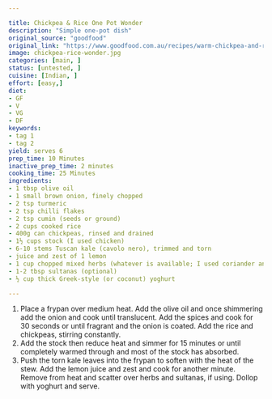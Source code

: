 ```yaml
---

title: Chickpea & Rice One Pot Wonder
description: "Simple one-pot dish"
original_source: "goodfood"
original_link: "https://www.goodfood.com.au/recipes/warm-chickpea-and-rice-onepot-wonder-with-yoghurt-and-greens-20200512-h1o063"
image: chickpea-rice-wonder.jpg
categories: [main, ]
status: [untested, ]
cuisine: [Indian, ]
effort: [easy,]
diet:
- GF
- V
- VG
- DF
keywords:
- tag 1
- tag 2
yield: serves 6
prep_time: 10 Minutes
inactive_prep_time: 2 minutes
cooking_time: 25 Minutes
ingredients:
- 1 tbsp olive oil
- 1 small brown onion, finely chopped
- 2 tsp turmeric
- 2 tsp chilli flakes
- 2 tsp cumin (seeds or ground)
- 2 cups cooked rice
- 400g can chickpeas, rinsed and drained
- 1½ cups stock (I used chicken)
- 6-10 stems Tuscan kale (cavolo nero), trimmed and torn
- juice and zest of 1 lemon
- 1 cup chopped mixed herbs (whatever is available; I used coriander and flat-leaf parsley)
- 1-2 tbsp sultanas (optional)
- ½ cup thick Greek-style (or coconut) yoghurt

---
```


1. Place a frypan over medium heat. Add the olive oil and once shimmering add the onion and cook until translucent. Add the spices and cook for 30 seconds or until fragrant and the onion is coated. Add the rice and chickpeas, stirring constantly.
2. Add the stock then reduce heat and simmer for 15 minutes or until completely warmed through and most of the stock has absorbed.
3. Push the torn kale leaves into the frypan to soften with the heat of the stew. Add the lemon juice and zest and cook for another minute. Remove from heat and scatter over herbs and sultanas, if using. Dollop with yoghurt and serve.
